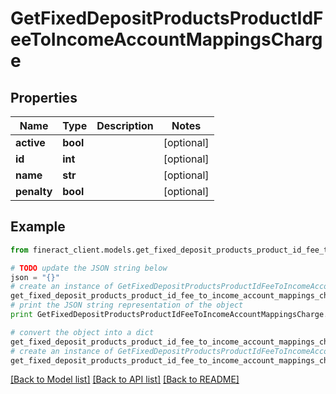 # GetFixedDepositProductsProductIdFeeToIncomeAccountMappingsCharge


## Properties

Name | Type | Description | Notes
------------ | ------------- | ------------- | -------------
**active** | **bool** |  | [optional] 
**id** | **int** |  | [optional] 
**name** | **str** |  | [optional] 
**penalty** | **bool** |  | [optional] 

## Example

```python
from fineract_client.models.get_fixed_deposit_products_product_id_fee_to_income_account_mappings_charge import GetFixedDepositProductsProductIdFeeToIncomeAccountMappingsCharge

# TODO update the JSON string below
json = "{}"
# create an instance of GetFixedDepositProductsProductIdFeeToIncomeAccountMappingsCharge from a JSON string
get_fixed_deposit_products_product_id_fee_to_income_account_mappings_charge_instance = GetFixedDepositProductsProductIdFeeToIncomeAccountMappingsCharge.from_json(json)
# print the JSON string representation of the object
print GetFixedDepositProductsProductIdFeeToIncomeAccountMappingsCharge.to_json()

# convert the object into a dict
get_fixed_deposit_products_product_id_fee_to_income_account_mappings_charge_dict = get_fixed_deposit_products_product_id_fee_to_income_account_mappings_charge_instance.to_dict()
# create an instance of GetFixedDepositProductsProductIdFeeToIncomeAccountMappingsCharge from a dict
get_fixed_deposit_products_product_id_fee_to_income_account_mappings_charge_form_dict = get_fixed_deposit_products_product_id_fee_to_income_account_mappings_charge.from_dict(get_fixed_deposit_products_product_id_fee_to_income_account_mappings_charge_dict)
```
[[Back to Model list]](../README.md#documentation-for-models) [[Back to API list]](../README.md#documentation-for-api-endpoints) [[Back to README]](../README.md)


